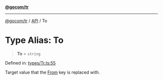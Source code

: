 [**@gocom/tr**](../README.md)

***

[@gocom/tr](../README.md) / [API](../Public/API.md) / To

# Type Alias: To

> **To** = `string`

Defined in: [types/Tr.ts:55](https://github.com/gocom/tr/blob/b81bc2b725284b3b969bf0ece274ee4647c41fb1/src/types/Tr.ts#L55)

Target value that the [From](API.From.md) key is replaced with.
